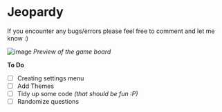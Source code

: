 # Jeopardy

If you encounter any bugs/errors please feel free to comment and let me know :)
 
![image](https://user-images.githubusercontent.com/91269723/134526722-e2c5c200-e111-481d-9ec6-8fb906c5eb65.png)
*Preview of the game board*

**To Do**
- [ ] Creating settings menu
- [ ] Add Themes
- [ ] Tidy up some code *(that should be fun :P)*
- [ ] Randomize questions 
